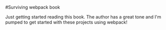 #Surviving webpack book

Just getting started reading this book.
The author has a great tone and I'm pumped
to get started with these projects using webpack!
